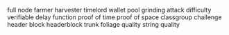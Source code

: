 full node
farmer
harvester
timelord
wallet
pool
grinding attack
difficulty
verifiable delay function
proof of time
proof of space
classgroup
challenge
header
block
headerblock
trunk
foliage
quality string
quality
